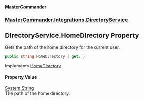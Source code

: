 #### [MasterCommander](MasterCommander.md 'MasterCommander')
### [MasterCommander.Integrations](MasterCommander.md#MasterCommander.Integrations 'MasterCommander.Integrations').[DirectoryService](DirectoryService.md 'MasterCommander.Integrations.DirectoryService')

## DirectoryService.HomeDirectory Property

Gets the path of the home directory for the current user.

```csharp
public string HomeDirectory { get; }
```

Implements [HomeDirectory](IDirectoryService.HomeDirectory.md 'MasterCommander.Core.Services.IDirectoryService.HomeDirectory')

#### Property Value
[System.String](https://docs.microsoft.com/en-us/dotnet/api/System.String 'System.String')  
The path of the home directory.